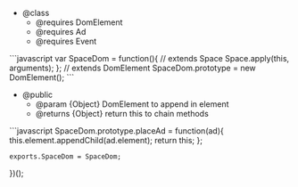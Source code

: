 
<ul>
<li>@class
<ul><li>@requires DomElement</li>
<li>@requires Ad</li>
<li>@requires Event</li></ul></li>
</ul>
```javascript
var SpaceDom = function(){
		// extends Space
		Space.apply(this, arguments);
	};
	// extends DomElement
	SpaceDom.prototype = new DomElement();
```
<ul>
<li>@public
<ul><li>@param {Object} DomElement to append in element</li>
<li>@returns {Object} return this to chain methods</li></ul></li>
</ul>
```javascript
SpaceDom.prototype.placeAd = function(ad){
		this.element.appendChild(ad.element);
		return this;
	};
	
	exports.SpaceDom = SpaceDom;
})();
```